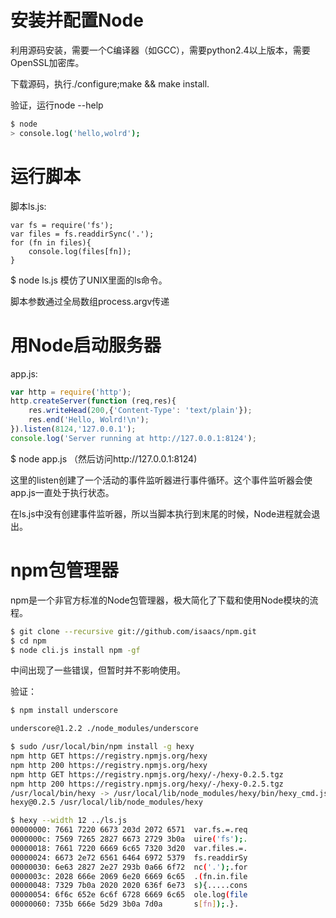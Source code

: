 # 安装并配置Node

利用源码安装，需要一个C编译器（如GCC），需要python2.4以上版本，需要OpenSSL加密库。

下载源码，执行./configure;make && make install.

验证，运行node --help

```bash
$ node
> console.log('hello,wolrd');
```

# 运行脚本

脚本ls.js:
```javascripts
var fs = require('fs');
var files = fs.readdirSync('.');
for (fn in files){
    console.log(files[fn]);
}
```

$ node ls.js 模仿了UNIX里面的ls命令。

脚本参数通过全局数组process.argv传递

# 用Node启动服务器

app.js:
```javascript
var http = require('http');
http.createServer(function (req,res){
    res.writeHead(200,{'Content-Type': 'text/plain'});
    res.end('Hello, Wolrd!\n');
}).listen(8124,'127.0.0.1');
console.log('Server running at http://127.0.0.1:8124');
```

$ node app.js （然后访问http://127.0.0.1:8124)


这里的listen创建了一个活动的事件监听器进行事件循环。这个事件监听器会使app.js一直处于执行状态。

在ls.js中没有创建事件监听器，所以当脚本执行到末尾的时候，Node进程就会退出。

# npm包管理器

npm是一个非官方标准的Node包管理器，极大简化了下载和使用Node模块的流程。

```bash
$ git clone --recursive git://github.com/isaacs/npm.git 
$ cd npm 
$ node cli.js install npm -gf 
```

中间出现了一些错误，但暂时并不影响使用。

验证：
```bash
$ npm install underscore 

underscore@1.2.2 ./node_modules/underscore 
```

```bash
$ sudo /usr/local/bin/npm install -g hexy
npm http GET https://registry.npmjs.org/hexy
npm http 200 https://registry.npmjs.org/hexy
npm http GET https://registry.npmjs.org/hexy/-/hexy-0.2.5.tgz
npm http 200 https://registry.npmjs.org/hexy/-/hexy-0.2.5.tgz
/usr/local/bin/hexy -> /usr/local/lib/node_modules/hexy/bin/hexy_cmd.js
hexy@0.2.5 /usr/local/lib/node_modules/hexy

$ hexy --width 12 ../ls.js 
00000000: 7661 7220 6673 203d 2072 6571  var.fs.=.req
0000000c: 7569 7265 2827 6673 2729 3b0a  uire('fs');.
00000018: 7661 7220 6669 6c65 7320 3d20  var.files.=.
00000024: 6673 2e72 6561 6464 6972 5379  fs.readdirSy
00000030: 6e63 2827 2e27 293b 0a66 6f72  nc('.');.for
0000003c: 2028 666e 2069 6e20 6669 6c65  .(fn.in.file
00000048: 7329 7b0a 2020 2020 636f 6e73  s){.....cons
00000054: 6f6c 652e 6c6f 6728 6669 6c65  ole.log(file
00000060: 735b 666e 5d29 3b0a 7d0a       s[fn]);.}.
```
